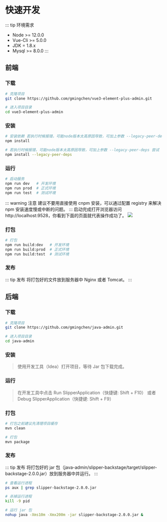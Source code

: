 # 快速开发

::: tip 环境需求
- Node >= 12.0.0
- Vue-Cli >= 5.0.0
- JDK = 1.8.x
- Mysql >= 8.0.0
:::

## 前端

### 下载
```bash
# 克隆项目
git clone https://github.com/gmingchen/vue3-element-plus-admin.git

# 进入项目目录
cd vue3-element-plus-admin
```

### 安装
```bash
# 安装依赖 若执行时候报错，可能node版本太高原因导致，可加上参数 --legacy-peer-deps
npm install

# 若执行时候报错，可能node版本太高原因导致，可加上参数 --legacy-peer-deps 尝试
npm install --legacy-peer-deps
```

### 运行
```bash
# 启动服务
npm run dev   # 开发环境
npm run prod  # 正式环境
npm run test  # 测试环境
```
::: warning 注意
建议不要用直接使用 cnpm 安装，可以通过配置 registry 来解决 npm 安装速度慢或中断的问题。
:::
启动完成打开浏览器访问 http://localhost:9528，你看到下面的页面就代表操作成功了。
![](http://oss.gumingchen.icu/admin/login.jpg)


### 打包
```bash
# 打包
npm run build:dev   # 开发环境
npm run build:prod  # 正式环境
npm run build:test  # 测试环境
```

### 发布
::: tip 发布
将打包好的文件放到服务器中 Nginx 或者 Tomcat。
:::

## 后端

### 下载
```bash
# 克隆项目
git clone https://github.com/gmingchen/java-admin.git

# 进入项目目录
cd java-admin
```

### 安装
> 使用开发工具（Idea）打开项目，等待 Jar 包下载完成。

### 运行
> 在开发工具中点击 Run SlipperApplication（快捷键: Shift + F10） 或者 Debug SlipperApplication（快捷键: Shift + F9）

### 打包
```bash
# 打包之前建议先清理项目缓存
mvn clean

# 打包
mvn package
```

### 发布
::: tip 发布
将打包好的 jar 包（java-admin/slipper-backstage/target/slipper-backstage-2.0.0.jar）放到服务器中并运行。
:::
```bash
# 查看运行进程
ps aux | grep slipper-backstage-2.0.0.jar

# 杀掉运行进程
kill -9 pid

# 运行 jar 包
nohup java -Xms10m -Xmx200m -jar slipper-backstage-2.0.0.jar &
```

<style>
.center {
  text-align: center;
}
.svg-box {
  margin-top: 20px;
}
.img-box {
  margin-top: 20px;
  display: flex;
  justify-content: space-around;
  align-items: start;
}
.img-box img {
  width: 300px;
}
</style>